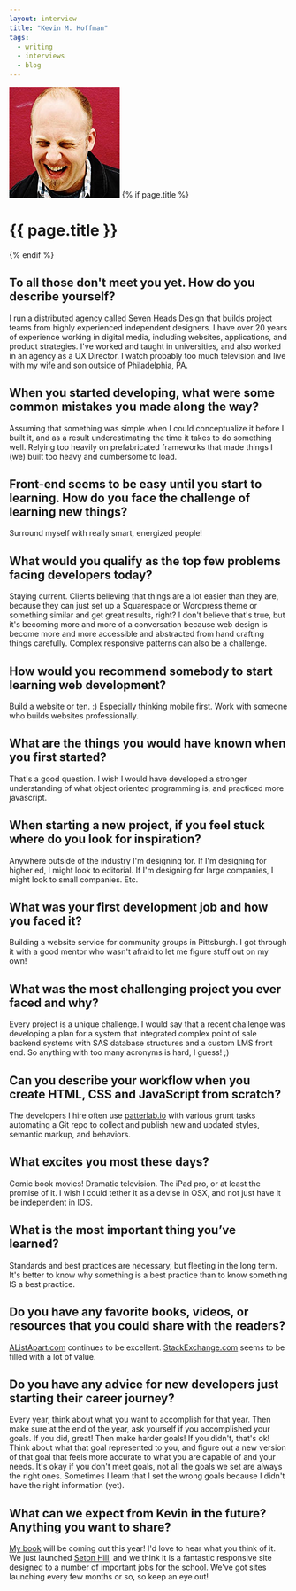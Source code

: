 ```yaml
---
layout: interview
title: "Kevin M. Hoffman"
tags:
  - writing
  - interviews
  - blog
---
```

<img class="home-section__portrait" src="/images/portrait-kevin-m-hoffman.jpg" alt="Photo Ben Schwarz"  />
{% if page.title %} 
  <h1 class="interviews__h1">{{ page.title }}</h1> 
{% endif %}

## To all those don't meet you yet. How do you describe yourself?

I run a distributed agency called [Seven Heads Design](http://www.sevenheadsdesign.com) that builds project teams from highly experienced independent designers. I have over 20 years of experience working in digital media, including websites, applications, and product strategies. I've worked and taught in universities, and also worked in an agency as a UX Director. I watch probably too much television and live with my wife and son outside of Philadelphia, PA. 
 
## When you started developing, what were some common mistakes you made along the way?

Assuming that something was simple when I could conceptualize it before I built it, and as a result underestimating the time it takes to do something well. Relying too heavily on prefabricated frameworks that made things I (we) built too heavy and cumbersome to load. 
 
## Front-end seems to be easy until you start to learning. How do you face the challenge of learning new things?

Surround myself with really smart, energized people! 
 
## What would you qualify as the top few problems facing developers today?

Staying current. Clients believing that things are a lot easier than they are, because they can just set up a Squarespace or Wordpress theme or something similar and get great results, right? I don't believe that's true, but it's becoming more and more of a conversation because web design is become more and more accessible and abstracted from hand crafting things carefully. Complex responsive patterns can also be a challenge. 
 
## How would you recommend somebody to start learning web development?

Build a website or ten. :) Especially thinking mobile first. Work with someone who builds websites professionally. 
 
## What are the things you would have known when you first started?

That's a good question. I wish I would have developed a stronger understanding of what object oriented programming is, and practiced more javascript. 
 
## When starting a new project, if you feel stuck where do you look for inspiration?

Anywhere outside of the industry I'm designing for. If I'm designing for higher ed, I might look to editorial. If I'm designing for large companies, I might look to small companies. Etc. 
 
## What was your first development job and how you faced it?

Building a website service for community groups in Pittsburgh. I got through it with a good mentor who wasn't afraid to let me figure stuff out on my own!
 
## What was the most challenging project you ever faced and why?

Every project is a unique challenge. I would say that a recent challenge was developing a plan for a system that integrated complex point of sale backend systems with SAS database structures and a custom LMS front end. So anything with too many acronyms is hard, I guess! ;)
 
## Can you describe your workflow when you create HTML, CSS and JavaScript from scratch?

The developers I hire often use [patterlab.io](http://patternlab.io) with various grunt tasks automating a Git repo to collect and publish new and updated styles, semantic markup, and behaviors. 
 
## What excites you most these days?

Comic book movies! Dramatic television. The iPad pro, or at least the promise of it. I wish I could tether it as a devise in OSX, and not just have it be independent in IOS. 
 
## What is the most important thing you’ve learned?

Standards and best practices are necessary, but fleeting in the long term. It's better to know why something is a best practice than to know something IS a best practice.  
 
## Do you have any favorite books, videos, or resources that you could share with the readers?

[AListApart.com](http://alistapart.com) continues to be excellent. [StackExchange.com](http://stackexchange.com) seems to be filled with a lot of value. 
 
## Do you have any advice for new developers just starting their career journey?

Every year, think about what you want to accomplish for that year. Then make sure at the end of the year, ask yourself if you accomplished your goals. If you did, great! Then make harder goals! If you didn't, that's ok! Think about what that goal represented to you, and figure out a new version of that goal that feels more accurate to what you are capable of and your needs. It's okay if you don't meet goals, not all the goals we set are always the right ones. Sometimes I learn that I set the wrong goals because I didn't have the right information (yet). 
 
## What can we expect from Kevin in the future? Anything you want to share?

[My book](http://rosenfeldmedia.com/books/meeting-design)  will be coming out this year! I'd love to hear what you think of it. We just launched [Seton Hill](http://www.setonhill.edu), and we think it is a fantastic responsive site designed to a number of important jobs for the school. We've got sites launching every few months or so, so keep an eye out!